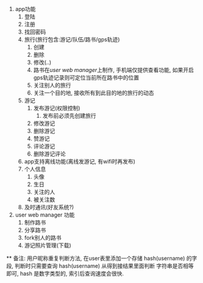 1. app功能
	1. 登陆
	2. 注册
	3. 找回密码
	4. 旅行(旅行包含:游记/队伍/路书/gps轨迹)
		1. 创建
		2. 删除
		3. 修改(..)
		4. 路书在*user web manager*上制作, 手机端仅提供查看功能, 如果开启gps轨迹记录则可定位当前所在路书中的位置
		5. 关注别人的旅行
		6. 关注一个目的地, 接收所有到此目的地的旅行的动态
	5. 游记
		1. 发布游记(权限控制)
			1. 发布前必须先创建旅行
		2. 修改游记
		3. 删除游记
		4. 赞游记
		5. 评论游记
		6. 删除游记评论
	6.	app支持离线功能(离线发游记, 有wifi时再发布)
	7. 个人信息
		1. 头像
		2. 生日
		3. 关注的人
		4. 被关注数
	8. 及时通讯(好友系统?)
2. user web manager 功能
	1. 制作路书
	2. 分享路书
	3. fork别人的路书
	4. 游记照片管理(下载)


** 备注: 用户昵称重复判断方法, 在user表里添加一个存储 hash(username) 的字段, 判断时只需要查询 hash(username) 从得到接结果里面判断 字符串是否相等即可, hash 是数字类型的, 索引后查询速度会很快. 